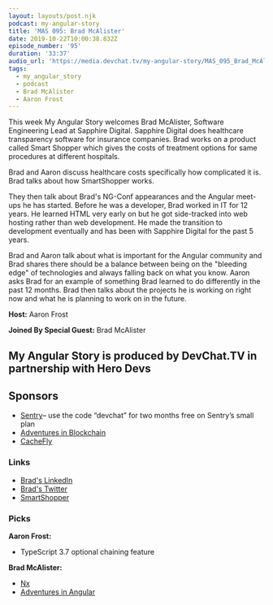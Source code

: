```yaml
---
layout: layouts/post.njk
podcast: my-angular-story
title: 'MAS 095: Brad McAlister'
date: 2019-10-22T10:00:38.832Z
episode_number: '95'
duration: '33:37'
audio_url: 'https://media.devchat.tv/my-angular-story/MAS_095_Brad_McAlister.mp3'
tags:
  - my_angular_story
  - podcast
  - Brad McAlister
  - Aaron Frost
---
```

This week My Angular Story welcomes Brad McAlister, Software Engineering Lead at Sapphire Digital. Sapphire Digital does healthcare transparency software for insurance companies. Brad works on a product called Smart Shopper which gives the costs of treatment options for same procedures at different hospitals.

Brad and Aaron discuss healthcare costs specifically how complicated it is. Brad talks about how SmartShopper works. 

They then talk about Brad's NG-Conf appearances and the Angular meet-ups he has started. Before he was a developer, Brad worked in IT for 12 years. He learned HTML very early on but he got side-tracked into web hosting rather than web development. He made the transition to development eventually and has been with Sapphire Digital for the past 5 years.  

Brad and Aaron talk about what is important for the Angular community and Brad shares there should be a balance between being on the "bleeding edge" of technologies and always falling back on what you know. Aaron asks Brad for an example of something Brad learned to do differently in the past 12 months. Brad then talks about the projects he is working on right now and what he is planning to work on in the future. 

**Host:** Aaron Frost

**Joined By Special Guest:** Brad McAlister

## **My Angular Story is produced by DevChat.TV in partnership with Hero Devs**

## **Sponsors**

* [Sentry](http://sentry.io/)– use the code “devchat” for two months free on Sentry’s small plan
* [Adventures in Blockchain](https://devchat.tv/adventures-in-blockchain/)
* [CacheFly](https://www.cachefly.com/)

### **Links**

* [Brad's LinkedIn](https://www.linkedin.com/in/bradmcalister/)
* [Brad's Twitter](https://twitter.com/sonicparke)
* [SmartShopper](https://www.sapphire-digital.com/smartshopper/)

### **Picks**

**Aaron Frost:**

* TypeScript 3.7 optional chaining feature

**Brad McAlister:**

* [Nx](https://nx.dev)
* [Adventures in Angular](https://devchat.tv/adv-in-angular/)
